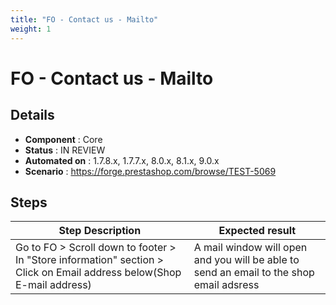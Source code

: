 ```yaml
---
title: "FO - Contact us - Mailto"
weight: 1
---
```


# FO - Contact us - Mailto
## Details
* **Component** : Core
* **Status** : IN REVIEW
* **Automated on** : 1.7.8.x, 1.7.7.x, 8.0.x, 8.1.x, 9.0.x
* **Scenario** : https://forge.prestashop.com/browse/TEST-5069

## Steps
| Step Description | Expected result |
| ----- | ----- |
| Go to FO > Scroll down to footer > In "Store information" section > Click on Email address below(Shop E-mail address) | A mail window will open and you will be able to send an email to the shop email adsress |
